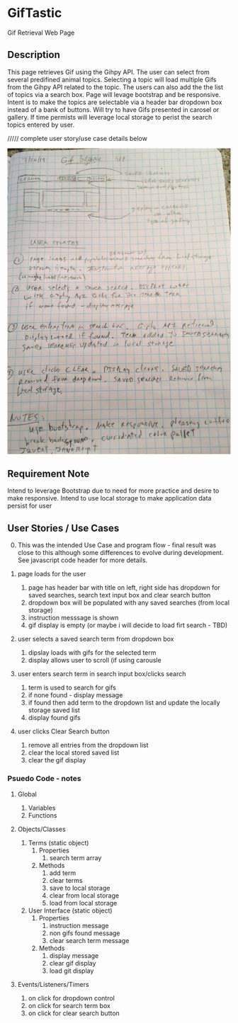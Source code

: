 # GifTastic

Gif Retrieval Web Page

## Description

This page retrieves Gif using the Gihpy API.  The user can select from several predifined animal topics.
Selecting a topic will load multiple Gifs from the Gihpy API related to the topic.
The users can also add the the list of topics via a search box.
Page will levage bootstrap and be responsive.
Intent is to make the topics are selectable via a header bar dropdown box instead of a bank of buttons.
Will try to have Gifs presented in carosel or gallery.
If time permists will leverage local storage to perist the search topics entered by user.

///// complete user story/use case details below

![preliminary wireframe drawing](assets/images/wireframe0.png)

## Requirement Note

Intend to leverage Bootstrap due to need for more practice and desire to make responsive.
Intend to use local storage to make application data persist for user


## User Stories / Use Cases

0.  This was the intended Use Case and program flow - final result was close to this
    although some differences to evolve during development.  See javascript code header
    for more details.

1.  page loads for the user
    1. page has header bar with title on left, right side has dropdown for saved searches, search text input box
       and clear search button
    2. dropdown box will be populated with any saved searches (from local storage)
    3. instruction messsage is shown
    4. gif display is empty (or maybe i will decide to load firt search - TBD)
    
2.  user selects a saved search term from dropdown box
    1. dipslay loads with gifs for the selected term
    2. display allows user to scroll (if using carousle

3.  user enters search term in search input box/clicks search
    1. term is used to search for gifs 
    2. if none found - display message
    3. if found then add term to the dropdown list and update the locally storage saved list
    4. display found gifs 

4.  user clicks Clear Search button
    1. remove all entries from the dropdown list
    2. clear the local stored saved list
    3. clear the gif display

### Psuedo Code - notes

1. Global
    1. Variables
    2. Functions

2. Objects/Classes
    1. Terms (static object)
        1. Properties
            1. search term array
        2. Methods
            1. add term
            2. clear terms
            3. save to local storage
            4. clear from local storage
            5. load from local storage
    2. User Interface (static object)
        1. Properties
            1. instruction message
            2. non gifs found message
            3. clear search term message
        2. Methods
            1. display message
            2. clear gif display
            3. load git display

3. Events/Listeners/Timers
    1. on click for dropdown control
    2. on click for search term box
    3. on click for clear search button           
